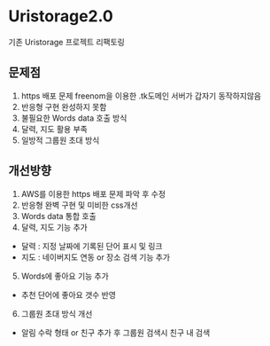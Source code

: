 # Uristorage2.0
기존 Uristorage 프로젝트 리팩토링

## 문제점
1. https 배포 문제 freenom을 이용한 .tk도메인 서버가 갑자기 동작하지않음
2. 반응형 구현 완성하지 못함
3. 불필요한 Words data 호출 방식
4. 달력, 지도 활용 부족
5. 일방적 그룹원 초대 방식

## 개선방향
1. AWS를 이용한 https 배포 문제 파악 후 수정
2. 반응형 완벽 구현 및 미비한 css개선
3. Words data 통합 호출
4. 달력, 지도 기능 추가
  - 달력 : 지정 날짜에 기록된 단어 표시 및 링크
  - 지도 : 네이버지도 연동 or 장소 검색 기능 추가
5. Words에 좋아요 기능 추가
  - 추천 단어에 좋아요 갯수 반영
6. 그룹원 초대 방식 개선
  - 알림 수락 형태 or 친구 추가 후 그룹원 검색시 친구 내 검색

